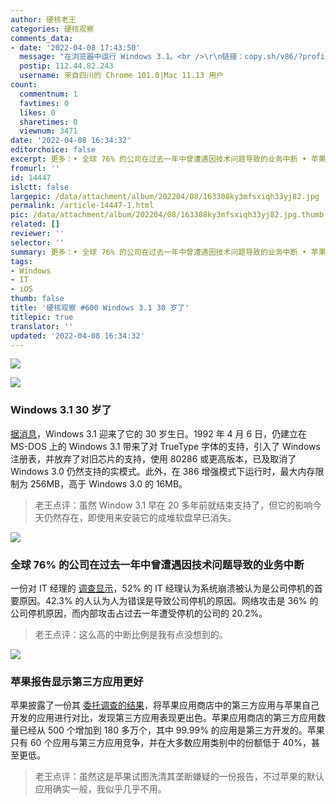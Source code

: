 ```yaml
---
author: 硬核老王
categories: 硬核观察
comments_data:
- date: '2022-04-08 17:43:50'
  message: "在浏览器中运行 Windows 3.1。<br />\r\n链接：copy.sh/v86/?profile=windows31"
  postip: 112.44.82.243
  username: 来自四川的 Chrome 101.0|Mac 11.13 用户
count:
  commentnum: 1
  favtimes: 0
  likes: 0
  sharetimes: 0
  viewnum: 3471
date: '2022-04-08 16:34:32'
editorchoice: false
excerpt: 更多：• 全球 76% 的公司在过去一年中曾遭遇因技术问题导致的业务中断 • 苹果报告显示第三方应用更好
fromurl: ''
id: 14447
islctt: false
largepic: /data/attachment/album/202204/08/163308ky3mfsxiqh33yj82.jpg
permalink: /article-14447-1.html
pic: /data/attachment/album/202204/08/163308ky3mfsxiqh33yj82.jpg.thumb.jpg
related: []
reviewer: ''
selector: ''
summary: 更多：• 全球 76% 的公司在过去一年中曾遭遇因技术问题导致的业务中断 • 苹果报告显示第三方应用更好
tags:
- Windows
- IT
- iOS
thumb: false
title: '硬核观察 #600 Windows 3.1 30 岁了'
titlepic: true
translator: ''
updated: '2022-04-08 16:34:32'
---
```


![](/data/attachment/album/202204/08/163308ky3mfsxiqh33yj82.jpg)


![](/data/attachment/album/202204/08/163331kk27iv5idvi5v5iv.jpg)


### Windows 3.1 30 岁了


[据消息](https://www.theregister.com/2022/04/07/windows_3_1_30/)，Windows 3.1 迎来了它的 30 岁生日。1992 年 4 月 6 日，仍建立在 MS-DOS 上的 Windows 3.1 带来了对 TrueType 字体的支持，引入了 Windows 注册表，并放弃了对旧芯片的支持，使用 80286 或更高版本，已及取消了 Windows 3.0 仍然支持的实模式。此外，在 386 增强模式下运行时，最大内存限制为 256MB，高于 Windows 3.0 的 16MB。



> 
> 老王点评：虽然 Window 3.1 早在 20 多年前就结束支持了，但它的影响今天仍然存在，即使用来安装它的成堆软盘早已消失。
> 
> 
> 


![](/data/attachment/album/202204/08/163338tdhsd7yy6yk789is.jpg)


### 全球 76% 的公司在过去一年中曾遭遇因技术问题导致的业务中断


一份对 IT 经理的 [调查显示](https://atlasvpn.com/blog/76-of-companies-globally-suffered-service-downtime-in-the-past-year)，52% 的 IT 经理认为系统崩溃被认为是公司停机的首要原因。42.3% 的人认为人为错误是导致公司停机的原因。网络攻击是 36% 的公司停机原因，而内部攻击占过去一年遭受停机的公司的 20.2%。



> 
> 老王点评：这么高的中断比例是我有点没想到的。
> 
> 
> 


![](/data/attachment/album/202204/08/163348ryz65y6e93edojbe.jpg)


### 苹果报告显示第三方应用更好


苹果披露了一份其 [委托调查的结果](https://www.apple.com/newsroom/pdfs/the-success-of-third-party-apps-on-the-app-store.pdf)，将苹果应用商店中的第三方应用与苹果自己开发的应用进行对比，发现第三方应用表现更出色。苹果应用商店的第三方应用数量已经从 500 个增加到 180 多万个，其中 99.99% 的应用是第三方开发的。苹果只有 60 个应用与第三方应用竞争，并在大多数应用类别中的份额低于 40%，甚至更低。



> 
> 老王点评：虽然这是苹果试图洗清其垄断嫌疑的一份报告，不过苹果的默认应用确实一般，我似乎几乎不用。
> 
> 
>
